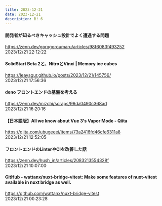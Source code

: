 ```yaml
---
title: 2023-12-21
date: 2023-12-21
description: B! 6
---
```


#### 開発者が知るべきキャッシュ設計でよく遭遇する問題
https://zenn.dev/gorogoroumaru/articles/98f6083f493252<br>
2023/12/21 22:12:22<br>


#### SolidStart Beta 2と、NitroとVinxi | Memory ice cubes
https://leaysgur.github.io/posts/2023/12/21/145756/<br>
2023/12/21 17:56:36<br>


#### deno フロントエンドの基盤を考える
https://zenn.dev/mizchi/scraps/99da0490c368ad<br>
2023/12/21 16:20:16<br>


#### 【日本語版】All we know about Vue 3's Vapor Mode - Qiita
https://qiita.com/ubugeeei/items/73a2416fd46cfe6311a8<br>
2023/12/21 12:52:05<br>


#### フロントエンドのLinterやCIを改善した話
https://zenn.dev/hush_in/articles/2083213554328f<br>
2023/12/21 10:07:00<br>


#### GitHub - wattanx/nuxt-bridge-vitest: Make some features of nuxt-vitest available in nuxt bridge as well.
https://github.com/wattanx/nuxt-bridge-vitest<br>
2023/12/21 00:23:28<br>


